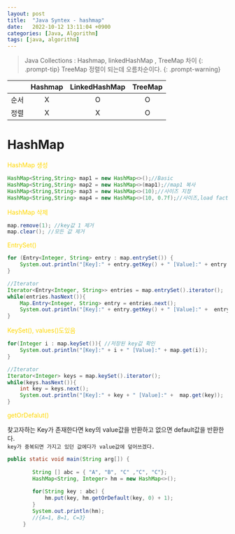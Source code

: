 ```yaml
---
layout: post
title:  "Java Syntex - hashmap"
date:   2022-10-12 13:11:04 +0900
categories: [Java, Algorithm]
tags: [java, algorithm]
---
```

> Java Collections : Hashmap, linkedHashMap , TreeMap 차이 
{: .prompt-tip}
>TreeMap 정렬이 되는데 오름차순이다.
{: .prompt-warning}


| |<center>Hashmap</center>|<center>LinkedHashMap</center>|<center>TreeMap</center>|
|:--:|:--:|:--:|:--:|
|<center>순서|<center>X</center>|<center>O</center>|<center>O</center>|
|<center>정렬|<center>X</center>|<center>X</center>|<center>O</center>|



# HashMap

<summary><span style="color: gold"> HashMap 생성 </span></summary>

```java
HashMap<String,String> map1 = new HashMap<>();//Basic
HashMap<String,String> map2 = new HashMap<>(map1);//map1 복사
HashMap<String,String> map3 = new HashMap<>(10);//사이즈 지정
HashMap<String,String> map4 = new HashMap<>(10, 0.7f);//사이즈,load factor지정

```

<summary><span style="color: gold"> HashMap 삭제 </span></summary>

```java
map.remove(1); //key값 1 제거
map.clear(); //모든 값 제거
```

<summary><span style="color: gold"> EntrySet() </span></summary>

```java
for (Entry<Integer, String> entry : map.entrySet()) {
    System.out.println("[Key]:" + entry.getKey() + " [Value]:" + entry.getValue());
}

//Iterator
Iterator<Entry<Integer, String>> entries = map.entrySet().iterator();
while(entries.hasNext()){
    Map.Entry<Integer, String> entry = entries.next();
    System.out.println("[Key]:" + entry.getKey() + " [Value]:" +  entry.getValue());
}

```
<summary><span style="color: gold"> KeySet(), values()도있음 </span></summary>

```java
for(Integer i : map.keySet()){ //저장된 key값 확인
    System.out.println("[Key]:" + i + " [Value]:" + map.get(i));
}

//Iterator
Iterator<Integer> keys = map.keySet().iterator();
while(keys.hasNext()){
    int key = keys.next();
    System.out.println("[Key]:" + key + " [Value]:" +  map.get(key));
}
```

<summary><span style="color: gold"> getOrDefalut() </span></summary>

찾고자하는 Key가 존재한다면 key의 value값을 반환하고 없으면 default값을 반환한다.  
`key가 중복되면 가지고 있던 값에다가 value값에 덮어쓰겠다.`
```java
public static void main(String arg[]) {
    
        String [] abc = { "A", "B", "C" ,"C", "C"}; 
        HashMap<String, Integer> hm = new HashMap<>(); 
        
        for(String key : abc) {
        	hm.put(key, hm.getOrDefault(key, 0) + 1);
        }
        System.out.println(hm); 
        //{A=1, B=1, C=3} 
     } 
```

